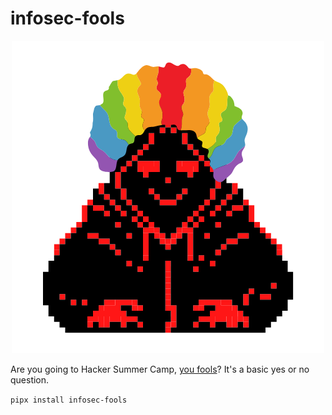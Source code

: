 # infosec-fools

<p align="center">
  <img width="500" height="500" src="https://raw.githubusercontent.com/daddycocoaman/infosec-fools/main/docs/logo.png">
</p>

Are you going to Hacker Summer Camp, [you fools](https://twitter.com/kim_crawley/status/1539701262802878467)? It's a basic yes or no question.

`pipx install infosec-fools`
